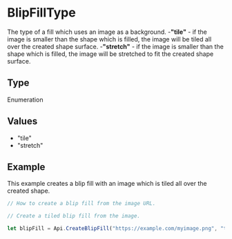 # BlipFillType

The type of a fill which uses an image as a background.
-**"tile"** - if the image is smaller than the shape which is filled, the image will be tiled all over the created shape surface.
-**"stretch"** - if the image is smaller than the shape which is filled, the image will be stretched to fit the created shape surface.

## Type

Enumeration

## Values

- "tile"
- "stretch"


## Example

This example creates a blip fill with an image which is tiled all over the created shape.

```javascript editor-xlsx
// How to create a blip fill from the image URL.

// Create a tiled blip fill from the image.

let blipFill = Api.CreateBlipFill("https://example.com/myimage.png", "tile");
```
